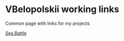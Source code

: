 # VBelopolskii working links
Common page with links for my projects

[Sea Battle](https://vbelopolskii.github.io/SeaBattle/)
